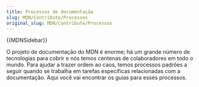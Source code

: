 ```yaml
---
title: Processos de documentação
slug: MDN/Contribute/Processes
original_slug: MDN/Contribute/Processos
---
```


{{MDNSidebar}}

O projeto de documentação do MDN é enorme; há um grande número de tecnologias para cobrir e nós temos centenas de colaboradores em todo o mundo. Para ajudar a trazer ordem ao caos, temos processos padrões a seguir quando se trabalha em tarefas específicas relacionadas com a documentação. Aqui você vai encontrar os guias para esses processos.
